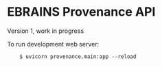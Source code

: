 # EBRAINS Provenance API

Version 1, work in progress

To run development web server:
```
    $ uvicorn provenance.main:app --reload
```
